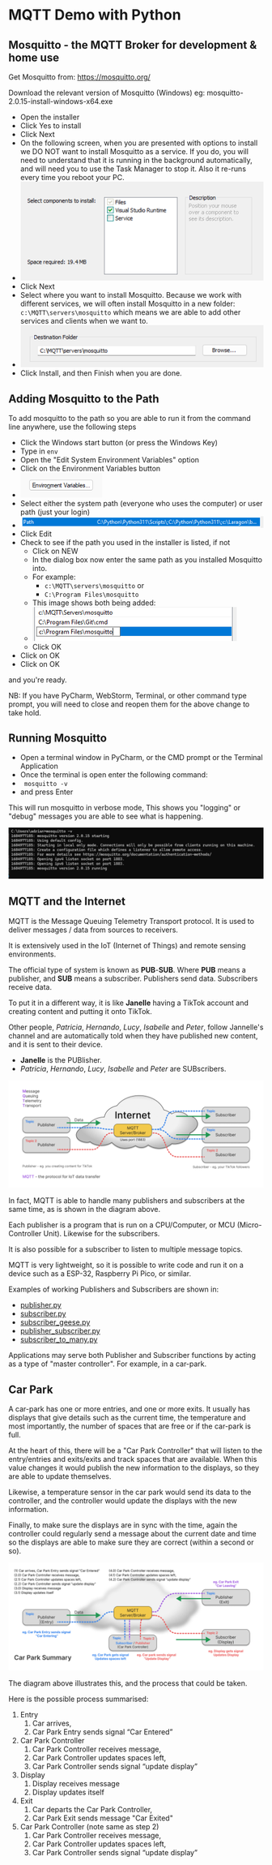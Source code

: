 # MQTT Demo with Python


## Mosquitto - the MQTT Broker for development & home use

Get Mosquitto from: https://mosquitto.org/

Download the relevant version of Mosquitto (Windows)
eg: mosquitto-2.0.15-install-windows-x64.exe

- Open the installer
- Click Yes to install
- Click Next
- On the following screen, when you are presented with options to 
  install we DO NOT want to install Mosquitto as a service. 
  If you do, you will need to understand that it is running in the 
  background automatically, and will need you to use the Task Manager
  to stop it. Also it re-runs every time you reboot your PC.
- ![Eclipse-Mosquitto-Setup-No-Service.png](images/Eclipse-Mosquitto-Setup-No-Service.png)
- Click Next
- Select where you want to install Mosquitto. Because we work with
  different services, we will often install Mosquitto in a new folder:
  `c:\MQTT\servers\mosquitto` which means we are able to add other 
  services and clients when we want to.
- ![Eclipse-Mosquitto-Setup-Path.png](images/Eclipse-Mosquitto-Setup-Path.png)
- Click Install, and then Finish when you are done.

## Adding Mosquitto to the Path

To add mosquitto to the path so you are able to run it from the command
line anywhere, use the following steps


- Click the Windows start button (or press the Windows Key)
- Type in `env`
- Open the "Edit System Environment Variables" option
- Click on the Environment Variables button
- ![System-Properties.png](images/System-Properties.png)
- Select either the system path (everyone who uses the computer) or 
  user path (just your login)
- ![Environment-Variables.png](images/Environment-Variables.png)
- Click Edit
- Check to see if the path you used in the installer is listed, if not
  - Click on NEW
  - In the dialog box now enter the same path as you installed Mosquitto 
    into. 
  - For example:
    - `c:\MQTT\servers\mosquitto` or
    - `C:\Program Files\mosquitto`
  - This image shows both being added:
  - ![Edit-environment-variable.png](images/Edit-environment-variable.png)
  - Click OK
- Click on OK
- Click on OK

and you're ready.

NB: If you have PyCharm, WebStorm, Terminal, or other command type 
prompt, you will need to close and reopen them for the above change
to take hold.

## Running Mosquitto

- Open a terminal window in PyCharm, or the CMD prompt or the 
Terminal Application
- Once the terminal is open enter the following command:
- ` mosquitto -v`
- and press Enter

This will run mosquitto in verbose mode, This shows you "logging"
or "debug" messages you are able to see what is happening.

![mosquitto-MQTT-Running.png](images/mosquitto-MQTT-Running.png)


## MQTT and the Internet

MQTT is the Message Queuing Telemetry Transport protocol. It is used
to deliver messages / data from sources to receivers.

It is extensively used in the IoT (Internet of Things) and remote
sensing environments.

The official type of system is known as **PUB**-**SUB**. Where **PUB**
means a publisher, and **SUB** means a subscriber. Publishers send 
data. Subscribers receive data.

To put it in a different way, it is like **Janelle** having a TikTok
account and creating content and putting it onto TikTok.

Other people, *Patricia*, *Hernando*, *Lucy*, *Isabelle* and *Peter*, follow
Jannelle's channel and are automatically told when they have published
new content, and it is sent to their device.

- **Janelle** is the PUBlisher.
- *Patricia*, *Hernando*, *Lucy*, *Isabelle* and *Peter* are SUBscribers.

![MQTT-Diagram-1.png](images%2FMQTT-Diagram-1.png)

In fact, MQTT is able to handle many publishers and subscribers at the 
same time, as is shown in the diagram above.

Each publisher is a program that is run on a CPU/Computer, or MCU
(Micro-Controller Unit). Likewise for the subscribers.

It is also possible for a subscriber to listen to multiple message 
topics.

MQTT is very lightweight, so it is possible to write code and run it on 
a device such as a ESP-32, Raspberry Pi Pico, or similar.

Examples of working Publishers and Subscribers are shown in:
- [publisher.py](publisher.py)
- [subscriber.py](subscriber.py)
- [subscriber_geese.py](subscriber_geese.py)
- [publisher_subscriber.py](publisher_subscriber.py)
- [subscriber_to_many.py](subscriber_to_many.py)

Applications may serve both Publisher and Subscriber functions by 
acting as a type of "master controller". For example, in a car-park.

## Car Park

A car-park has one or more entries, and one or more exits. It usually
has displays that give details such as the current time, the 
temperature and most importantly, the number of spaces that are free 
or if the car-park is full.

At the heart of this, there will be a "Car Park Controller" that will
listen to the entry/entries and exits/exits and track spaces that are
available. When this value changes it would publish the new 
information to the displays, so they are able to update themselves.

Likewise, a temperature sensor in the car park would send its data to 
the controller, and the controller would update the displays with 
the new information.

Finally, to make sure the displays are in sync with the time, again
the controller could regularly send a message about the current date
and time so the displays are able to make sure they are correct 
(within a second or so).

![MQTT-Diagram-2.png](images%2FMQTT-Diagram-2.png)

The diagram above illustrates this, and the process that could be taken.

Here is the possible process summarised:

1) Entry
   1) Car arrives, 
   2) Car Park Entry sends signal “Car Entered”
2) Car Park Controller
   1) Car Park Controller receives message,
   2) Car Park Controller updates spaces left,
   3) Car Park Controller sends signal “update display”
3) Display
   1) Display receives message
   2) Display updates itself
4) Exit
   1) Car departs the Car Park Controller,
   2) Car Park Exit sends message "Car Exited"
5) Car Park Controller (note same as step 2)
   1) Car Park Controller receives message,
   2) Car Park Controller updates spaces left,
   3) Car Park Controller sends signal “update display”

